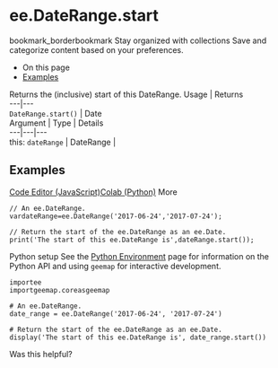  
#  ee.DateRange.start
bookmark_borderbookmark Stay organized with collections  Save and categorize content based on your preferences.
  * On this page
  * [Examples](https://developers.google.com/earth-engine/apidocs/ee-daterange-start#examples)


Returns the (inclusive) start of this DateRange.
Usage | Returns  
---|---  
`DateRange.start()` | Date  
Argument | Type | Details  
---|---|---  
this: `dateRange` | DateRange |   
## Examples
[Code Editor (JavaScript)](https://developers.google.com/earth-engine/apidocs/ee-daterange-start#code-editor-javascript-sample)[Colab (Python)](https://developers.google.com/earth-engine/apidocs/ee-daterange-start#colab-python-sample) More
```
// An ee.DateRange.
vardateRange=ee.DateRange('2017-06-24','2017-07-24');

// Return the start of the ee.DateRange as an ee.Date.
print('The start of this ee.DateRange is',dateRange.start());
```
Python setup
See the [ Python Environment](https://developers.google.com/earth-engine/guides/python_install) page for information on the Python API and using `geemap` for interactive development.
```
importee
importgeemap.coreasgeemap
```
```
# An ee.DateRange.
date_range = ee.DateRange('2017-06-24', '2017-07-24')

# Return the start of the ee.DateRange as an ee.Date.
display('The start of this ee.DateRange is', date_range.start())
```

Was this helpful?
